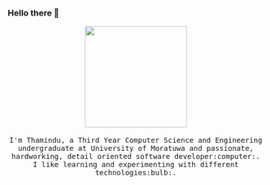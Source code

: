 ### Hello there 👋

<!--
**ThaminduR/ThaminduR** is a ✨ _special_ ✨ repository because its `README.md` (this file) appears on your GitHub profile.

Here are some ideas to get you started:

- 🔭 I’m currently working on ...
- 🌱 I’m currently learning ...
- 👯 I’m looking to collaborate on ...
- 🤔 I’m looking for help with ...
- 💬 Ask me about ...
- 📫 How to reach me: ...
- 😄 Pronouns: ...
- ⚡ Fun fact: ...
-->

<p align="center">
  <img src="https://raw.githubusercontent.com/ThaminduR/ThaminduR/master/img/intro.gif" width=200>
  <br><br>
  <samp>
    I'm Thamindu, a Third Year Computer Science and Engineering undergraduate at University of Moratuwa and passionate, hardworking, detail oriented software developer:computer:. 
    I like learning and experimenting with different technologies:bulb:.
  </samp>
</p>
